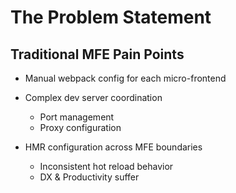 ---
---

# The Problem Statement

## Traditional MFE Pain Points

<v-clicks>

- Manual webpack config for each micro-frontend

- Complex dev server coordination
  - Port management
  - Proxy configuration

- HMR configuration across MFE boundaries
  - Inconsistent hot reload behavior
  - DX & Productivity suffer

</v-clicks>